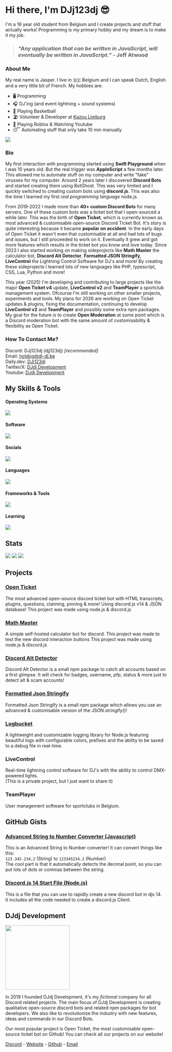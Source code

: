 # Hi there, I'm DJj123dj 😎
I'm a 16 year old student from Belgium and I create projects and stuff that actually works! Programming is my primary hobby and my dream is to make it my job.

> ### <i>"Any application that can be written in JavaScript, will eventually be written in JavaScript."</i> - Jeff Atwood

### About Me
My real name is Jasper. I live in 🇧🇪 Belgium and I can speak Dutch, English and a very little bit of French.
My hobbies are:
- 🖥️ Programming
- 🎧 DJ'ing (and event lightning + sound systems)
- 🏀 Playing Basketball
- 🏖️ Volunteer & Developer at [Kazou Limburg](https://www.kazou.be/)
- 🥳 Playing Roblox & Watching Youtube
- 😴 Automating stuff that only take 10 min manually

![](https://apis.dj-dj.be/cdn/kazou/logo-small.png)

### Bio
My first interaction with programming started using **Swift Playground** when I was 10 years old. But the real trigger was **AppleScript** a few months later. This allowed me to automate stuff on my computer and write "fake" virusses for my computer. Around 2 years later I discovered **Discord Bots** and started creating them using BotGhost. This was very limited and I quickly switched to creating custom bots using **discord.js**. This was also the time I learned my first *real programming language* node.js.

From 2019-2022 I made more than **40+ custom Discord Bots** for many servers. One of these custom bots was a ticket bot that I open-sourced a while later. This was the birth of **Open Ticket**, which is currently known as most advanced & customisable open-source Discord Ticket Bot. It's story is quite interesting because it became **popular on accident**. In the early days of Open Ticket it wasn't even that customisable at all and had lots of bugs and issues, but I still proceeded to work on it. Eventually it grew and got more features which results in the ticket bot you know and love today. Since 2023 I also started working on making sideprojects like **Math Master** the calculator bot, **Discord Alt Detector**, **Formatted JSON Stringify**, **LiveControl** the Lightning Control Software for DJ's and more! By creating these sideprojects I learned lots of new languages like PHP, typescript, CSS, Lua, Python and more!

This year (2025) I'm developing and contributing to large projects like the major **Open Ticket v4** update, **LiveControl v2** and **TeamPlayer** a sportclub management system. Ofcourse I'm still working on other smaller projects, experiments and tools. My plans for 2026 are working on Open Ticket updates & plugins, fixing the documentation, continuing to develop **LiveControl v2** and **TeamPlayer** and possibly some extra npm packages. My goal for the future is to create **Open Moderation** at some point which is a Discord moderation bot with the same amount of customisability & flexibility as Open Ticket.

### How To Contact Me?
Discord: DJj123dj (djj123dj) *[recommended]*  
Email: [hotdog@dj-dj.be](mailto:hotdog@dj-dj.be)  
Daily.dev: [DJj123dj](https://app.daily.dev/djj123dj)  
Twitter/X: [DJdj Development](https://x.com/DJdjDevelopment)  
Youtube: [DJdj Development](https://www.youtube.com/channel/@djdjdevelopment)

## My Skills & Tools
#### Operating Systems
![](https://go-skill-icons.vercel.app/api/icons?theme=dark&i=apple,linux,windows,raspberrypi)

#### Software
![](https://go-skill-icons.vercel.app/api/icons?theme=dark&i=vscode,godot,github,git,npm,gcp,vercel,replit,chatgpt,firefox,xcode,photoshop,docker,robloxstudio,wordpress,chromedevtools,heroku,illustrator&perline=6)

#### Socials
![](https://go-skill-icons.vercel.app/api/icons?theme=dark&i=discord,github,stackoverflow,dailydev,devto,twitter,linkedin,instagram,reddit&perline=6)

#### Languages
![](https://go-skill-icons.vercel.app/api/icons?theme=dark&i=html,css,js,ts,nodejs,deno,php,py,java,lua,md,bash,regex,svg,latex,arduino,scratch,sqlite,mysql,opensource&perline=5)

#### Frameworks & Tools
![](https://go-skill-icons.vercel.app/api/icons?theme=dark&i=bots,discordjs,electron,express,tailwind,babel,pm2,apache,elementor,daisyui&perline=5)

#### Learning
![](https://go-skill-icons.vercel.app/api/icons?theme=dark&i=apple,swift,react,cpp,ffmpeg,rust)

## Stats
![](https://github-readme-stats.vercel.app/api?username=DJj123dj&count_private=true&show_icons=true&theme=nord&hide_border=true)
![](https://github-readme-stats.vercel.app/api/top-langs/?username=DJj123dj&theme=nord&layout=compact&langs_count=20&hide_border=true)
![](https://github-readme-streak-stats-nine-chi.vercel.app?user=DJj123dj&theme=nord&hide_border=true)

## Projects
### [Open Ticket](https://www.github.com/open-discord-bots/open-ticket)
The most advanced open-source discord ticket bot with HTML transcripts, plugins, questions, claiming, pinning & more! Using discord.js v14 & JSON database! 
This project was made using node.js & discord.js

### [Math Master](https://github.com/DJj123dj/math-master)
A simple self-hosted calculator bot for discord. This project was made to test the new discord interaction buttons
This project was made using node.js & discord.js

### [Discord Alt Detector](https://www.npmjs.com/package/discord-alt-detector)
Discord Alt Detector is a small npm package to catch alt accounts based on a first glimpse.
It will check for badges, username, pfp, status & more just to detect alt & scam accounts!

### [Formatted Json Stringify](https://www.npmjs.com/package/formatted-json-stringify)
Formatted Json Stringify is a small npm package which allows you use an advanced & customisable version of the JSON.stringify()!

### [Logbucket](https://www.npmjs.com/package/logbucket)
A lightweight and customizable logging library for Node.js featuring beautiful logs with configurable colors, prefixes and the ability to be saved to a debug file in real-time.

### LiveControl
Real-time lightning control software for DJ's with the ability to control DMX-powered lights.  
(This is a private project, but I just want to share it)

### TeamPlayer
User management software for sportclubs in Belgium.

## GitHub Gists
### [Advanced String to Number Converter (Javascript)](https://gist.github.com/DJj123dj/39a4daf6cb68d4d14be20466a64ce2a7)
This is an Advanced String to Number converter! It can convert things like this:</br>
`123.345.234,2` (String) to `123345234.2` (Number)</br>
The cool part is that it automatically detects the decimal point, so you can put lots of dots or commas between the string.

### [Discord.js 14 Start File (Node.js)](https://gist.github.com/DJj123dj/ab232f20ee22ff5e05e06426ecd6ed77)
This is a file that you can use to rapidly create a new discord bot in djs 14.</br>
It includes all the code needed to create a discord.js Client.

## DJdj Development
<img src="https://apis.dj-dj.be/cdn/djdjdev/logo-monochrome.png" width="200px">

In 2019 I founded DJdj Development, it's my *fictional* company for all Discord related projects.
The main focus of DJdj Development is creating qualitative open-source discord bots and related npm packages for bot developers.
We also like to revolutionize the industry with new features, ideas and commands in our Discord Bots.

Our most popular project is Open Ticket, the most customisable open-source ticket bot on Github! You can check all our projects on our website!

[Discord](https://discord.dj-dj.be) - [Website](https://www.dj-dj.be) - [Github](https://www.github.com/djdj-development) - [Email](mailto:support@dj-dj.be)
